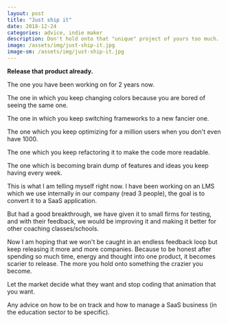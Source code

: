 ```yaml
---
layout: post
title: "Just ship it"
date: 2018-12-24
categories: advice, indie maker
description: Don't hold onto that "unique" project of yours too much.
image: /assets/img/just-ship-it.jpg
image-sm: /assets/img/just-ship-it.jpg
---
```


**Release that product already.**

The one you have been working on for 2 years now. 

The one in which you keep changing colors because you are bored of seeing the same one.

The one in which you keep switching frameworks to a new fancier one.

The one which you keep optimizing for a million users when you don't even have 1000.

The one which you keep refactoring it to make the code more readable.

The one which is becoming brain dump of features and ideas you keep having every week.

This is what I am telling myself right now. I have been working on an LMS which we use internally in our company (read 3 people), the goal is to convert it to a SaaS application. 

But had a good breakthrough, we have given it to small firms for testing, and with their feedback, we would be improving it and making it better for other coaching classes/schools.

Now I am hoping that we won't be caught in an endless feedback loop but keep releasing it more and more companies. Because to be honest after spending so much time, energy and thought into one product, it becomes scarier to release. The more you hold onto something the crazier you become.

Let the market decide what they want and stop coding that animation that you want.

Any advice on how to be on track and how to manage a SaaS business (in the education sector to be specific).

